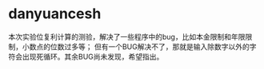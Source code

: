 # danyuancesh
本次实验位复利计算的测验，解决了一些程序中的bug，比如本金限制和年限限制，小数点的位数过多等；
但有一个BUG解决不了，那就是输入除数字以外的字符会出现死循环。其余BUG尚未发现，希望指出。
